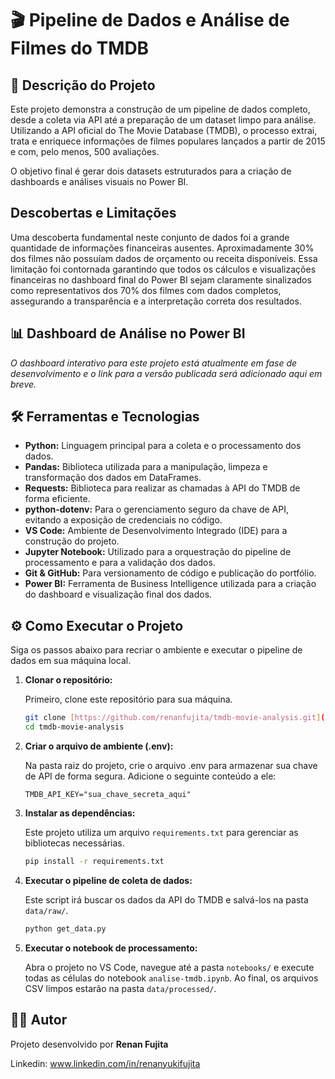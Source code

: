 # 🎬 Pipeline de Dados e Análise de Filmes do TMDB

## 📖 Descrição do Projeto

Este projeto demonstra a construção de um pipeline de dados completo, desde a coleta via API até a preparação de um dataset limpo para análise. Utilizando a API oficial do The Movie Database (TMDB), o processo extrai, trata e enriquece informações de filmes populares lançados a partir de 2015 e com, pelo menos, 500 avaliações.

O objetivo final é gerar dois datasets estruturados para a criação de dashboards e análises visuais no Power BI. 

## Descobertas e Limitações 

Uma descoberta fundamental neste conjunto de dados foi a grande quantidade de informações financeiras ausentes. Aproximadamente 30% dos filmes não possuíam dados de orçamento ou receita disponíveis. Essa limitação foi contornada garantindo que todos os cálculos e visualizações financeiras no dashboard final do Power BI sejam claramente sinalizados como representativos dos 70% dos filmes com dados completos, assegurando a transparência e a interpretação correta dos resultados.

## 📊 Dashboard de Análise no Power BI

*O dashboard interativo para este projeto está atualmente em fase de desenvolvimento e o link para a versão publicada será adicionado aqui em breve.*

## 🛠️ Ferramentas e Tecnologias

- **Python:** Linguagem principal para a coleta e o processamento dos dados.
- **Pandas:** Biblioteca utilizada para a manipulação, limpeza e transformação dos dados em DataFrames.
- **Requests:** Biblioteca para realizar as chamadas à API do TMDB de forma eficiente.
- **python-dotenv:** Para o gerenciamento seguro da chave de API, evitando a exposição de credenciais no código.
- **VS Code:** Ambiente de Desenvolvimento Integrado (IDE) para a construção do projeto.
- **Jupyter Notebook:** Utilizado para a orquestração do pipeline de processamento e para a validação dos dados.
- **Git & GitHub:** Para versionamento de código e publicação do portfólio.
- **Power BI:** Ferramenta de Business Intelligence utilizada para a criação do dashboard e visualização final dos dados.

## ⚙️ Como Executar o Projeto

Siga os passos abaixo para recriar o ambiente e executar o pipeline de dados em sua máquina local.

1.  **Clonar o repositório:**

    Primeiro, clone este repositório para sua máquina.
    ```bash
    git clone [https://github.com/renanfujita/tmdb-movie-analysis.git](https://github.com/renanfujita/tmdb-movie-analysis.git)
    cd tmdb-movie-analysis
    ```

2.  **Criar o arquivo de ambiente (.env):**

    Na pasta raiz do projeto, crie o arquivo .env para armazenar sua chave de API de forma segura. Adicione o seguinte conteúdo a ele:
    ```
    TMDB_API_KEY="sua_chave_secreta_aqui"
    ```

3.  **Instalar as dependências:**

    Este projeto utiliza um arquivo `requirements.txt` para gerenciar as bibliotecas necessárias.
    ```bash
    pip install -r requirements.txt
    ```

4.  **Executar o pipeline de coleta de dados:**

    Este script irá buscar os dados da API do TMDB e salvá-los na pasta `data/raw/`.
    ```bash
    python get_data.py
    ```

5.  **Executar o notebook de processamento:**
    
    Abra o projeto no VS Code, navegue até a pasta `notebooks/` e execute todas as células do notebook `analise-tmdb.ipynb`. Ao final, os arquivos CSV limpos estarão na pasta `data/processed/`.

## 👨‍💻 Autor

Projeto desenvolvido por **Renan Fujita**

Linkedin: www.linkedin.com/in/renanyukifujita
